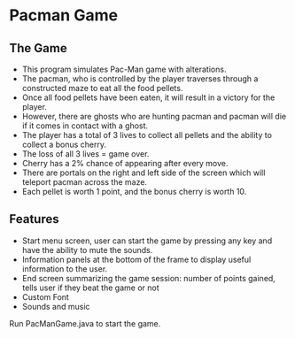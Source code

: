 # Pacman Game

The Game
-------

 - This program simulates Pac-Man game with alterations. 
 - The pacman, who is controlled by the player traverses through a constructed maze to eat all the food pellets. 
 - Once all food pellets have been eaten, it will result in a victory for the player. 
 - However, there are ghosts who are hunting pacman and pacman will die if it comes in contact with a ghost. 
 - The player has a total of 3 lives to collect all pellets and the ability to collect a bonus cherry.
 - The loss of all 3 lives = game over.  
 - Cherry has a 2% chance of appearing after every move.
 - There are portals on the right and left side of the screen which will teleport pacman across the maze.
 - Each pellet is worth 1 point, and the bonus cherry is worth 10.

Features
--------
 - Start menu screen, user can start the game by pressing any key and have the ability to mute the sounds.
 - Information panels at the bottom of the frame to display useful information to the user.
 - End screen summarizing the game session: number of points gained, tells user if they beat the game or not
 - Custom Font
 - Sounds and music



Run PacManGame.java to start the game.
